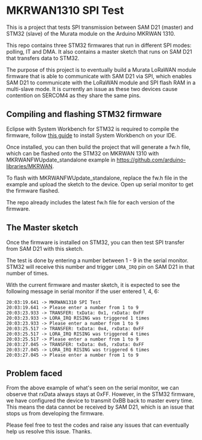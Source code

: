 # MKRWAN1310 SPI Test
This is a project that tests SPI transmission between SAM D21 (master) and STM32 (slave) of the Murata module on the Arduino MKRWAN 1310.

This repo contains three STM32 firmwares that run in different SPI modes: polling, IT and DMA. It also contains a master sketch that runs on SAM D21 that transfers data to STM32.

The purpose of this project is to eventually build a Murata LoRaWAN module firmware that is able to communicate with SAM D21 via SPI, which enables SAM D21 to communicate with the LoRaWAN module and SPI flash RAM in a multi-slave mode. It is currently an issue as these two devices cause contention on SERCOM4 as they share the same pins.

## Compiling and flashing STM32 firmware

Eclipse with System Workbench for STM32 is required to compile the firmware, follow [this guide](http://www.openstm32.org/Installing%2BSystem%2BWorkbench%2Bfor%2BSTM32%2Bfrom%2BEclipse#Important_note_about_your_MAC_OSX_host_version) to install System Workbench on your IDE.

Once installed, you can then build the project that will generate a fw.h file, which can be flashed onto the STM32 on MKRWAN 1310 with MKRWANFWUpdate_standalone example in https://github.com/arduino-libraries/MKRWAN.

To flash with MKRWANFWUpdate_standalone, replace the fw.h file in the example and upload the sketch to the device. Open up serial monitor to get the firmware flashed.

The repo already includes the latest fw.h file for each version of the firmware.

## The Master sketch
Once the firmware is installed on STM32, you can then test SPI transfer from SAM D21 with this sketch.

The test is done by entering a number between 1 - 9 in the serial monitor. STM32 will receive this number and trigger `LORA_IRQ` pin on SAM D21 in that number of times.

With the current firmware and master sketch, it is expected to see the following message in serial monitor if the user entered 1, 4, 6:
```
20:03:19.641 -> MKRWAN1310 SPI Test
20:03:19.641 -> Please enter a number from 1 to 9
20:03:23.933 -> TRANSFER: txData: 0x1, rxData: 0xFF
20:03:23.933 -> LORA_IRQ RISING was triggered 1 times
20:03:23.933 -> Please enter a number from 1 to 9
20:03:25.517 -> TRANSFER: txData: 0x4, rxData: 0xFF
20:03:25.517 -> LORA_IRQ RISING was triggered 4 times
20:03:25.517 -> Please enter a number from 1 to 9
20:03:27.045 -> TRANSFER: txData: 0x6, rxData: 0xFF
20:03:27.045 -> LORA_IRQ RISING was triggered 6 times
20:03:27.045 -> Please enter a number from 1 to 9
```

## Problem faced

From the above example of what's seen on the serial monitor, we can observe that rxData always stays at 0xFF. However, in the STM32 firmware, we have configured the device to transmit 0xBB back to master every time. This means the data cannot be received by SAM D21, which is an issue that stops us from developing the firmware.

Please feel free to test the codes and raise any issues that can eventually help us resolve this issue. Thanks.
